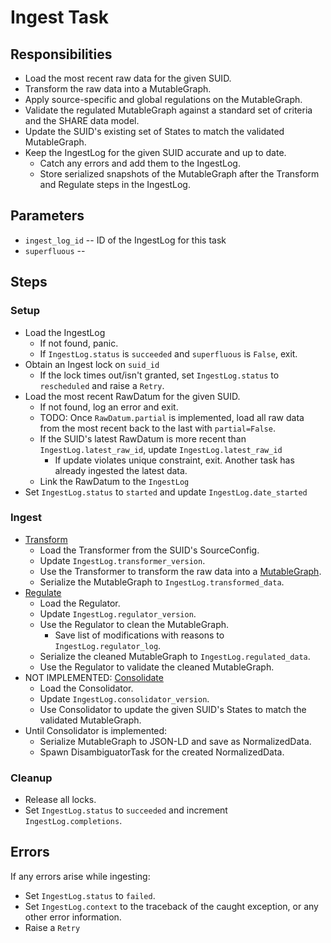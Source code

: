 # Ingest Task

## Responsibilities
* Load the most recent raw data for the given SUID.
* Transform the raw data into a MutableGraph.
* Apply source-specific and global regulations on the MutableGraph.
* Validate the regulated MutableGraph against a standard set of criteria and the SHARE data model.
* Update the SUID's existing set of States to match the validated MutableGraph.
* Keep the IngestLog for the given SUID accurate and up to date.
  * Catch any errors and add them to the IngestLog.
  * Store serialized snapshots of the MutableGraph after the Transform and Regulate steps in the IngestLog.


## Parameters
* `ingest_log_id` -- ID of the IngestLog for this task
* `superfluous` --


## Steps

### Setup
* Load the IngestLog
  * If not found, panic.
  * If `IngestLog.status` is `succeeded` and `superfluous` is `False`, exit.
* Obtain an Ingest lock on `suid_id`
  * If the lock times out/isn't granted, set `IngestLog.status` to `rescheduled` and raise a `Retry`.
* Load the most recent RawDatum for the given SUID.
  * If not found, log an error and exit.
  * TODO: Once `RawDatum.partial` is implemented, load all raw data from the most recent back to the last with `partial=False`.
  * If the SUID's latest RawDatum is more recent than `IngestLog.latest_raw_id`, update `IngestLog.latest_raw_id`
    * If update violates unique constraint, exit. Another task has already ingested the latest data.
  * Link the RawDatum to the `IngestLog`
* Set `IngestLog.status` to `started` and update `IngestLog.date_started`


### Ingest
* [Transform](../ingest/Transformer.md)
  * Load the Transformer from the SUID's SourceConfig.
  * Update `IngestLog.transformer_version`.
  * Use the Transformer to transform the raw data into a [MutableGraph](../ingest/Graph.md).
  * Serialize the MutableGraph to `IngestLog.transformed_data`.
* [Regulate](../ingest/Regulator.md)
  * Load the Regulator.
  * Update `IngestLog.regulator_version`.
  * Use the Regulator to clean the MutableGraph.
    * Save list of modifications with reasons to `IngestLog.regulator_log`.
  * Serialize the cleaned MutableGraph to `IngestLog.regulated_data`.
  * Use the Regulator to validate the cleaned MutableGraph.
* NOT IMPLEMENTED: [Consolidate](../ingest/Consolidator.md)
  * Load the Consolidator.
  * Update `IngestLog.consolidator_version`.
  * Use Consolidator to update the given SUID's States to match the validated MutableGraph.
* Until Consolidator is implemented:
  * Serialize MutableGraph to JSON-LD and save as NormalizedData.
  * Spawn DisambiguatorTask for the created NormalizedData.


### Cleanup
* Release all locks.
* Set `IngestLog.status` to `succeeded` and increment `IngestLog.completions`.


## Errors
If any errors arise while ingesting:
* Set `IngestLog.status` to `failed`.
* Set `IngestLog.context` to the traceback of the caught exception, or any other error information.
* Raise a `Retry`
